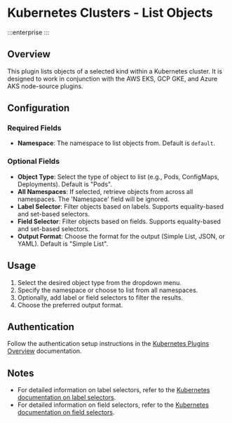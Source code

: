 # Kubernetes Clusters - List Objects
:::enterprise
:::

## Overview

This plugin lists objects of a selected kind within a Kubernetes cluster. It is designed to work in conjunction with the AWS EKS, GCP GKE, and Azure AKS node-source plugins.

## Configuration

### Required Fields

* **Namespace**: The namespace to list objects from. Default is `default`.

### Optional Fields

* **Object Type**: Select the type of object to list (e.g., Pods, ConfigMaps, Deployments). Default is "Pods".
* **All Namespaces**: If selected, retrieve objects from across all namespaces. The 'Namespace' field will be ignored.
* **Label Selector**: Filter objects based on labels. Supports equality-based and set-based selectors.
* **Field Selector**: Filter objects based on fields. Supports equality-based and set-based selectors.
* **Output Format**: Choose the format for the output (Simple List, JSON, or YAML). Default is "Simple List".

## Usage

1. Select the desired object type from the dropdown menu.
2. Specify the namespace or choose to list from all namespaces.
3. Optionally, add label or field selectors to filter the results.
4. Choose the preferred output format.

## Authentication

Follow the authentication setup instructions in the [Kubernetes Plugins Overview](/manual/plugins/kubernetes-plugins-overview) documentation.

## Notes

- For detailed information on label selectors, refer to the [Kubernetes documentation on label selectors](https://kubernetes.io/docs/concepts/overview/working-with-objects/labels/#label-selectors).
- For detailed information on field selectors, refer to the [Kubernetes documentation on field selectors](https://kubernetes.io/docs/concepts/overview/working-with-objects/field-selectors/).
